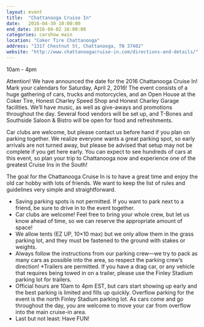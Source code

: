 ```yaml
---
layout: event
title:  "Chattanooga Cruise In"
date:   2016-04-30 10:00:00
end_date: 2016-04-02 16:00:00
categories: carshow main
location: "Coker Tire Chattanooga"
address: "1317 Chestnut St, Chattanooga, TN 37402"
website: "http://www.chattanoogacruise-in.com/directions-and-details/"
---
```


10am - 4pm

Attention! We have announced the date for the 2016 Chattanooga Cruise In! Mark your calendars for Saturday, April 2, 2016! The event consists of a huge gathering of cars, trucks and motorcycles, and an Open House at the Coker Tire, Honest Charley Speed Shop and Honest Charley Garage facilities. We’ll have music, as well as give-aways and promotions throughout the day. Several food vendors will be set up, and T-Bones and Southside Saloon & Bistro will be open for food and refreshments.

Car clubs are welcome, but please contact us before hand if you plan on parking together. We realize everyone wants a great parking spot, so early arrivals are not turned away, but please be advised that setup may not be complete if you get here early. You can expect to see hundreds of cars at this event, so plan your trip to Chattanooga now and experience one of the greatest Cruise Ins in the South!

The goal for the Chattanooga Cruise In is to have a great time and enjoy the old car hobby with lots of friends. We want to keep the list of rules and guidelines very simple and straightforward.

* Saving parking spots is not permitted. If you want to park next to a friend, be sure to drive in to the event together.
* Car clubs are welcome! Feel free to bring your whole crew, but let us know ahead of time, so we can reserve the appropriate amount of space!
* We allow tents (EZ UP, 10×10 max) but we only allow them in the grass parking lot, and they must be fastened to the ground with stakes or weights.
* Always follow the instructions from our parking crew—we try to pack as many cars as possible into the area, so respect the parking crew’s direction!
*Trailers are permitted. If you have a drag car, or any vehicle that requires being towed in on a trailer, please use the Finley Stadium parking lot for trailers.
* Official hours are 10am to 4pm EST, but cars start showing up early and the best parking is limited and fills up quickly. Overflow parking for the event is the north Finley Stadium parking lot. As cars come and go throughout the day, you are welcome to move your car from overflow into the main cruise-in area.
* Last but not least: Have FUN!
